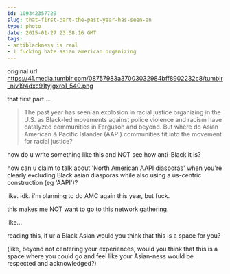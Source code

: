 ```yaml
---
id: 109342357729
slug: that-first-part-the-past-year-has-seen-an
type: photo
date: 2015-01-27 23:58:16 GMT
tags:
- antiblackness is real
- i fucking hate asian american organizing
---
```

original url: https://41.media.tumblr.com/08757983a37003032984bff8902232c8/tumblr_niv194dxc91tyjgxro1_540.png

that first part....

>The past year has seen an explosion in racial justice organizing in the U.S. as Black-led movements against police violence and racism have catalyzed communities in Ferguson and beyond. But where do Asian American & Pacific Islander (AAPI) communities fit into the movement for racial justice?

how do u write something like this and NOT see how anti-Black it is?

how can u claim to talk about 'North American AAPI diasporas' when you're clearly excluding Black asian diasporas while also using a us-centric construction (eg 'AAPI')?

like. idk. i'm planning to do AMC again this year, but fuck. 

this makes me NOT want to go to this network gathering. 

like...

reading this, if ur a Black Asian would you think that this is a space for you?

(like, beyond not centering your experiences, would you think that this is a space where you could go and feel like your Asian-ness would be respected and acknowledged?)